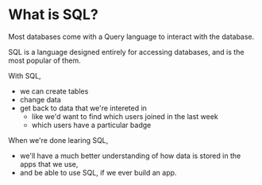 # What is SQL?

Most databases come with a Query language to interact with the database.

SQL is a language designed entirely for accessing databases, and is the most popular of them.

With SQL,

* we can create tables
* change data
* get back to data that we're intereted in
  * like we'd want to find which users joined in the last week
  * which users have a particular badge
  
  
When we're done learing SQL,
* we'll have a much better understanding of how data is stored in the apps that we use,
* and be able to use SQL, if we ever build an app.


